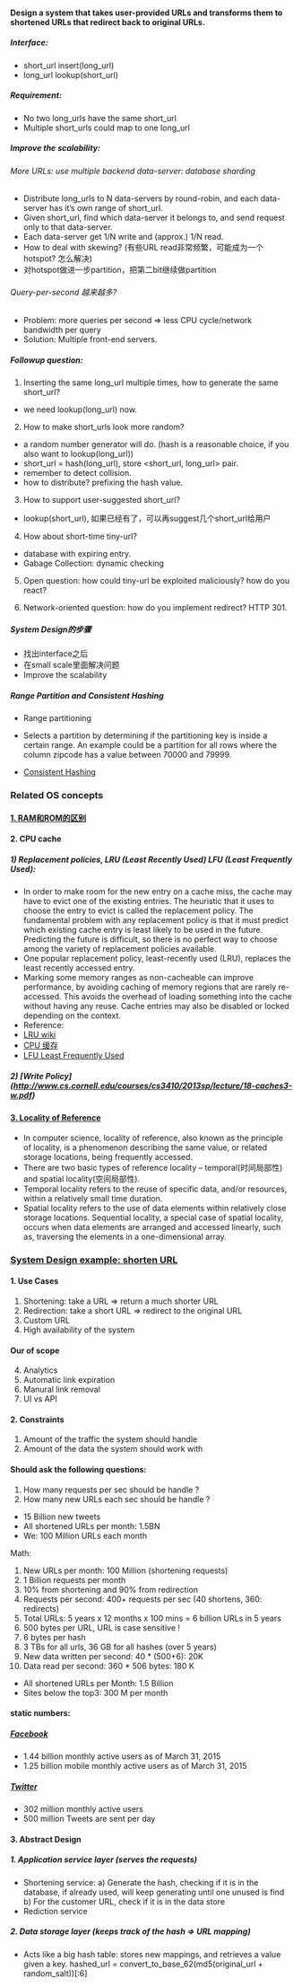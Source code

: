 #### Design a system that takes user-provided URLs and transforms them to shortened URLs that redirect back to original URLs.

##### Interface:
* short_url insert(long_url)
* long_url lookup(short_url)

##### Requirement:
* No two long_urls have the same short_url
* Multiple short_urls could map to one long_url

##### Improve the scalability:
###### More URLs: use multiple backend data-server: database sharding 
* Distribute long_urls to N data-servers by round-robin, and each data-server has it’s own range of short_url.
* Given short_url, find which data-server it belongs to, and send request only to that data-server.
* Each data-server get 1/N write and (approx.) 1/N read.
* How to deal with skewing? (有些URL read非常频繁，可能成为一个hotspot? 怎么解决)
* 对hotspot做进一步partition，把第二bit继续做partition

###### Query-per-second 越来越多?
* Problem: more queries per second => less CPU cycle/network bandwidth per
query
* Solution: Multiple front-end servers.

##### Followup question:
1. Inserting the same long_url multiple times, how to generate the same
short_url?

* we need lookup(long_url) now.

2. How to make short_urls look more random?

* a random number generator will do. (hash is a reasonable choice, if you also want to lookup(long_url))
* short_url = hash(long_url), store <short_url, long_url> pair.
* remember to detect collision.
* how to distribute? prefixing the hash value.

3. How to support user-suggested short_url?

* lookup(short_url), 如果已经有了，可以再suggest几个short_url给用户

4. How about short-time tiny-url?

* database with expiring entry.
* Gabage Collection: dynamic checking

5. Open question: how could tiny-url be exploited maliciously? how do you react?

6. Network-oriented question: how do you implement redirect? HTTP 301.

##### System Design的步骤
* 找出interface之后
* 在small scale里面解决问题
* Improve the scalability

##### Range Partition and Consistent Hashing 
* Range partitioning 
* Selects a partition by determining if the partitioning key is inside a certain range. An example could be a partition for all rows where the column zipcode has a value between 70000 and 79999.

* [Consistent Hashing](http://blog.csdn.net/sparkliang/article/details/5279393)

### Related OS concepts
#### [1. RAM和ROM的区别](http://product.pconline.com.cn/itbk/sjtx/sj/1305/3303309.html)

#### 2. CPU cache

##### 1) Replacement policies, LRU (Least Recently Used) LFU (Least Frequently Used): 
* In order to make room for the new entry on a cache miss, the cache may have to evict one of the existing entries. The heuristic that it uses to choose the entry to evict is called the replacement policy. The fundamental problem with any replacement policy is that it must predict which existing cache entry is least likely to be used in the future. Predicting the future is difficult, so there is no perfect way to choose among the variety of replacement policies available.
* One popular replacement policy, least-recently used (LRU), replaces the least recently accessed entry.
* Marking some memory ranges as non-cacheable can improve performance, by avoiding caching of memory regions that are rarely re-accessed. This avoids the overhead of loading something into the cache without having any reuse.
Cache entries may also be disabled or locked depending on the context.
* Reference:
* [LRU wiki](http://en.wikipedia.org/wiki/Cache_algorithms)
* [CPU 缓存](http://zh.wikipedia.org/wiki/CPU%E7%BC%93%E5%AD%98)
* [LFU Least Frequently Used](http://en.wikipedia.org/wiki/Least_frequently_used)

##### 2) [Write Policy] (http://www.cs.cornell.edu/courses/cs3410/2013sp/lecture/18-caches3-w.pdf)


#### [3. Locality of Reference](http://en.wikipedia.org/wiki/Locality_of_reference)
* In computer science, locality of reference, also known as the principle of locality, is a phenomenon describing the same value, or related storage locations, being frequently accessed. 
* There are two basic types of reference locality – temporal(时间局部性) and spatial locality(空间局部性). 
* Temporal locality refers to the reuse of specific data, and/or resources, within a relatively small time duration. 
* Spatial locality refers to the use of data elements within relatively close storage locations. Sequential locality, a special case of spatial locality, occurs when data elements are arranged and accessed linearly, such as, traversing the elements in a one-dimensional array.


### [System Design example: shorten URL](http://www.hiredintech.com/system-design/the-system-design-process/)
#### 1. Use Cases
1. Shortening: take a URL => return a much shorter URL
2. Redirection: take a short URL => redirect to the original URL 
3. Custom URL
4. High availability of the system 

#### Our of scope 
4. Analytics
5. Automatic link expiration
6. Manural link removal 
7. UI vs API 

#### 2. Constraints
1. Amount of the traffic the system should handle 
2. Amount of the data the system should work with

#### Should ask the following questions: 
1. How many requests per sec should be handle ?
2. How many new URLs each sec should be handle ?

* 15 Billion new tweets
* All shortened URLs per month: 1.5BN
* We: 100 Million URLs each month 

Math:
1. New URLs per month: 100 Million (shortening requests)
2. 1 Billion requests per month 
3. 10% from shortening and 90% from redirection 
4. Requests per second: 400+ requests per sec (40 shortens, 360: redirects)
5. Total URLs: 5 years x 12 months x 100 mins = 6 billion URLs in 5 years
6. 500 bytes per URL, URL is case sensitive !
7. 6 bytes per hash 
8. 3 TBs for all urls, 36 GB for all hashes (over 5 years)
9. New data written per second: 40 * (500+6): 20K
10. Data read per second: 360 * 506 bytes: 180 K

* All shortened URLs per Month: 1.5 Billion 
* Sites below the top3: 300 M per month 

#### static numbers:
##### [Facebook](http://newsroom.fb.com/company-info/)
* 1.44 billion monthly active users as of March 31, 2015
* 1.25 billion mobile monthly active users as of March 31, 2015

##### [Twitter](https://about.twitter.com/company)
* 302 million monthly active users
* 500 million Tweets are sent per day
 
#### 3. Abstract Design
##### 1. Application service layer (serves the requests)
* Shortening service: 
    a) Generate the hash, checking if it is in the database, if already used, will keep generating until one unused is find
    b) For the customer URL, check if it is in the data store
* Rediction service 

##### 2. Data storage layer (keeps track of the hash => URL mapping)

* Acts like a big hash table: stores new mappings, and retrieves a value given a key.
hashed_url = convert_to_base_62(md5(original_url + random_salt))[:6]


